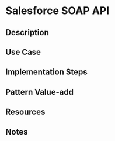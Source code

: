 # Salesforce SOAP API

## Description

## Use Case

## Implementation Steps

## Pattern Value-add

## Resources

## Notes
